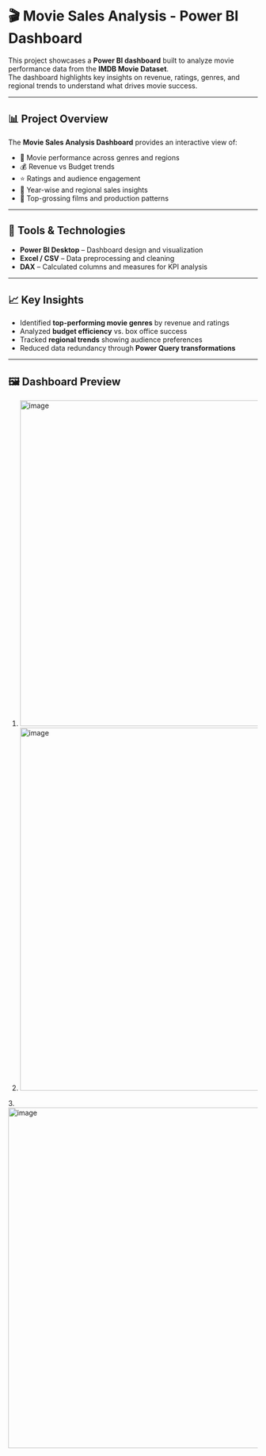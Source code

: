 # 🎬 Movie Sales Analysis - Power BI Dashboard

This project showcases a **Power BI dashboard** built to analyze movie performance data from the **IMDB Movie Dataset**.  
The dashboard highlights key insights on revenue, ratings, genres, and regional trends to understand what drives movie success.

---

## 📊 Project Overview

The **Movie Sales Analysis Dashboard** provides an interactive view of:
- 🎥 Movie performance across genres and regions  
- 💰 Revenue vs Budget trends  
- ⭐ Ratings and audience engagement  
- 📅 Year-wise and regional sales insights  
- 🔎 Top-grossing films and production patterns  

---

## 🧠 Tools & Technologies
- **Power BI Desktop** – Dashboard design and visualization  
- **Excel / CSV** – Data preprocessing and cleaning  
- **DAX** – Calculated columns and measures for KPI analysis  

---

## 📈 Key Insights
- Identified **top-performing movie genres** by revenue and ratings  
- Analyzed **budget efficiency** vs. box office success  
- Tracked **regional trends** showing audience preferences  
- Reduced data redundancy through **Power Query transformations**

---

## 🖼️ Dashboard Preview
1. <img width="1169" height="657" alt="image" src="https://github.com/user-attachments/assets/321076fc-580a-47ab-9779-c646816bd9a8" />
2. <img width="1163" height="732" alt="image" src="https://github.com/user-attachments/assets/a7ac96fa-484b-45b1-8795-991193c00c49" />
3.<img width="1157" height="687" alt="image" src="https://github.com/user-attachments/assets/3cf0740c-a200-42e5-8567-e426f085ef0e" />



